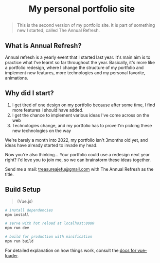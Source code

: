 # <p align="center">My personal portfolio site</p>

> This is the second version of my portfolio site. It is part of something new I started, called The Annual Refresh. 

## What is Annual Refresh?
Annual refresh is a yearly event that I started last year. It's main aim is to practice what I've learnt so far throughout the year.
Basically, it's more like a portfolio redesign, where I change the structure of my portfolio and implement new features, more technologies and my personal favorite, animations.

## Why did I start?
<ol>
   <li>I get tired of one design on my portfolio because after some time, I find more features I should have added.</li>
   <li>I get the chance to implement various ideas I've come across on the web</li>
   <li>Technologies change, and my portfolio has to prove I'm picking these new technologies on the way</li>
</ol>

We're barely a month into 2022, my portfolio isn't 3months old yet, and ideas have already started to invade my head.

Now you're also thinking... Your portfolio could use a redesign next year right?
I'd love you to join me, so we can brainstorm these ideas together.

Send me a mail: treasureajefu@gmail.com with The Annual Refresh as the title.


## Build Setup 
> (Vue.js)

``` bash
# install dependencies
npm install

# serve with hot reload at localhost:8080
npm run dev

# build for production with minification
npm run build
```

For detailed explanation on how things work, consult the [docs for vue-loader](http://vuejs.github.io/vue-loader).
